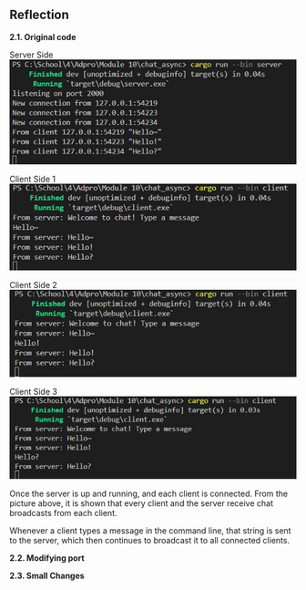 ## Reflection

**2.1. Original code**

Server Side <br>
![Server 1](assets/images/server1.jpg) 

Client Side 1 <br>
![Client 1](assets/images/client1.jpg) 

Client Side 2 <br>
![Client 2](assets/images/client2.jpg) 

Client Side 3 <br>
![Client 3](assets/images/client3.jpg) 

Once the server is up and running, and each client is connected. From the picture above, it is shown that every client and the server receive chat broadcasts from each client. 

Whenever a client types a message in the command line, that string is sent to the server, which then continues to broadcast it to all connected clients.


**2.2. Modifying port**

**2.3. Small Changes**